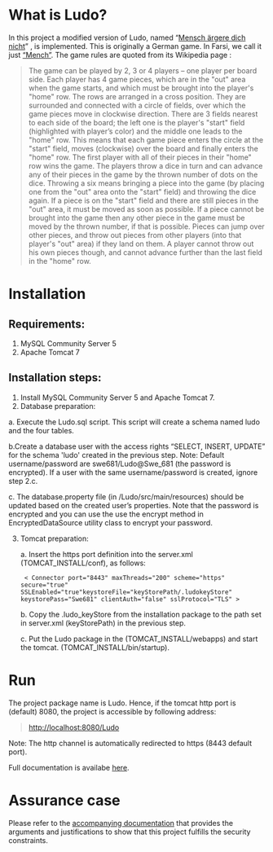 # What is Ludo?
In this project a modified version of Ludo, named “[Mensch ärgere dich nicht](http://en.wikipedia.org/wiki/Mensch_%C3%A4rgere_dich_nicht)” , is implemented. This is originally a German game. In Farsi, we call it just [“Mench”](http://fa.wikipedia.org/wiki/%D9%85%D9%86%DA%86).  The game rules are quoted from its Wikipedia page :

> The game can be played by 2, 3 or 4 players – one player per board side. Each player has 4 game pieces, which are in the "out" area when the game starts, and which must be brought into the player's "home" row.
The rows are arranged in a cross position. They are surrounded and connected with a circle of fields, over which the game pieces move in clockwise direction. There are 3 fields nearest to each side of the board; the left one is the player's "start" field (highlighted with player’s color) and the middle one leads to the "home" row. This means that each game piece enters the circle at the "start" field, moves (clockwise) over the board and finally enters the "home" row. The first player with all of their pieces in their "home" row wins the game.
The players throw a dice in turn and can advance any of their pieces in the game by the thrown number of dots on the dice. Throwing a six means bringing a piece into the game (by placing one from the "out" area onto the "start" field) and throwing the dice again. If a piece is on the "start" field and there are still pieces in the "out" area, it must be moved as soon as possible. If a piece cannot be brought into the game then any other piece in the game must be moved by the thrown number, if that is possible.
Pieces can jump over other pieces, and throw out pieces from other players (into that player's "out" area) if they land on them. A player cannot throw out his own pieces though, and cannot advance further than the last field in the "home" row.

# Installation

## Requirements:
1. MySQL Community Server 5
2. Apache Tomcat 7

## Installation steps:
1. Install MySQL Community Server 5 and Apache Tomcat 7.
2. Database preparation:
  
  a. Execute the Ludo.sql script. This script will create a schema named ludo and the four tables.
  
  b.Create a database user with the access rights “SELECT, INSERT, UPDATE” for the schema 'ludo' created in the previous step. Note: Default username/password are swe681/Ludo@Swe_681 (the password is encrypted). If a user with the same username/password is created, ignore step 2.c.
  
  c. The database.property file (in /Ludo/src/main/resources) should be updated based on the created user’s properties. Note that the password is encrypted and you can use the use the encrypt method in EncryptedDataSource utility class to encrypt your password.

3. Tomcat preparation:

	a.	Insert the https port definition into the server.xml (TOMCAT_INSTALL/conf), as follows:

		< Connector port="8443" maxThreads="200" scheme="https" secure="true" SSLEnabled="true"keystoreFile="keyStorePath/.ludokeyStore" keystorePass="Swe681" clientAuth="false" sslProtocol="TLS" >
    
	b.	Copy the .ludo_keyStore  from the installation package to the path set in server.xml (keyStorePath) in the previous step.
    
   c.	Put the Ludo package in the (TOMCAT_INSTALL/webapps) and start the tomcat. (TOMCAT_INSTALL/bin/startup).

# Run
The project package name is Ludo. Hence, if the tomcat http port is (default) 8080, the project is accessible by following address:

> [http://localhost:8080/Ludo]()

Note: The http channel is automatically redirected to https (8443 default port).

Full documentation is availabe [here](https://github.com/arsadeghi/LudoGame/blob/master/Documents/ProjectReport.pdf?raw=true). 

# Assurance case
Please refer to the [accompanying documentation](https://github.com/arsadeghi/LudoGame/blob/master/Documents/ProjectReport.pdf?raw=true) that provides the arguments and justifications to show that this project fulfills the security constraints.


   



